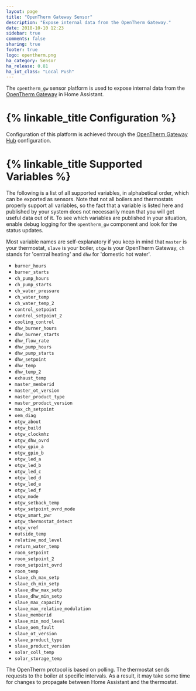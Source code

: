 ```yaml
---
layout: page
title: "OpenTherm Gateway Sensor"
description: "Expose internal data from the OpenTherm Gateway."
date: 2018-10-10 12:23
sidebar: true
comments: false
sharing: true
footer: true
logo: opentherm.png
ha_category: Sensor
ha_release: 0.81
ha_iot_class: "Local Push"
---
```


The `opentherm_gw` sensor platform is used to expose internal data from the [OpenTherm Gateway](http://otgw.tclcode.com/) in Home Assistant.

# {% linkable_title Configuration %}

Configuration of this platform is achieved through the [OpenTherm Gateway Hub](/components/opentherm_gw/) configuration.

# {% linkable_title Supported Variables %}
The following is a list of all supported variables, in alphabetical order, which can be exported as sensors. Note that not all boilers and thermostats properly support all variables, so the fact that a variable is listed here and published by your system does not necessarily mean that you will get useful data out of it. To see which variables are published in your situation, enable debug logging for the `opentherm_gw` component and look for the status updates.

Most variable names are self-explanatory if you keep in mind that `master` is your thermostat, `slave` is your boiler, `otgw` is your OpenTherm Gateway, `ch` stands for 'central heating' and `dhw` for 'domestic hot water'.
* `burner_hours`
* `burner_starts`
* `ch_pump_hours`
* `ch_pump_starts`
* `ch_water_pressure`
* `ch_water_temp`
* `ch_water_temp_2`
* `control_setpoint`
* `control_setpoint_2`
* `cooling_control`
* `dhw_burner_hours`
* `dhw_burner_starts`
* `dhw_flow_rate`
* `dhw_pump_hours`
* `dhw_pump_starts`
* `dhw_setpoint`
* `dhw_temp`
* `dhw_temp_2`
* `exhaust_temp`
* `master_memberid`
* `master_ot_version`
* `master_product_type`
* `master_product_version`
* `max_ch_setpoint`
* `oem_diag`
* `otgw_about`
* `otgw_build`
* `otgw_clockmhz`
* `otgw_dhw_ovrd`
* `otgw_gpio_a`
* `otgw_gpio_b`
* `otgw_led_a`
* `otgw_led_b`
* `otgw_led_c`
* `otgw_led_d`
* `otgw_led_e`
* `otgw_led_f`
* `otgw_mode`
* `otgw_setback_temp`
* `otgw_setpoint_ovrd_mode`
* `otgw_smart_pwr`
* `otgw_thermostat_detect`
* `otgw_vref`
* `outside_temp`
* `relative_mod_level`
* `return_water_temp`
* `room_setpoint`
* `room_setpoint_2`
* `room_setpoint_ovrd`
* `room_temp`
* `slave_ch_max_setp`
* `slave_ch_min_setp`
* `slave_dhw_max_setp`
* `slave_dhw_min_setp`
* `slave_max_capacity`
* `slave_max_relative_modulation`
* `slave_memberid`
* `slave_min_mod_level`
* `slave_oem_fault`
* `slave_ot_version`
* `slave_product_type`
* `slave_product_version`
* `solar_coll_temp`
* `solar_storage_temp`

<p class='note'>
The OpenTherm protocol is based on polling. The thermostat sends requests to the boiler at specific intervals. As a result, it may take some time for changes to propagate between Home Assistant and the thermostat.
</p>
